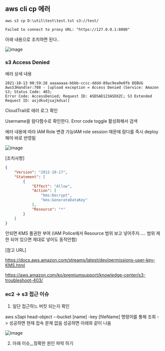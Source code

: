 ## aws cli cp 에러
```
aws s3 cp D:\util\test\test.txt s3://test/

Failed to connect to proxy URL: "https://127.0.0.1:8080"

```

아래 내용으로 조치하면 된다..

![image](https://user-images.githubusercontent.com/38831314/132426046-d3f3fb32-3229-4faf-b09d-817690d07430.png)


### s3 Access Denied

에러 상세 내용

```
2021-10-13 00:59:28 aaaaaaaa-bbbb-cccc-dddd-89ac9ea9e0fb DEBUG AwsS3Handler:708 - [upload exception = Access Denied (Service: Amazon S3; Status Code: 403; 
Error Code: AccessDenied; Request ID: ASDSAD123ASDXZC; S3 Extended Request ID: asjdksdjsajkdsa)]
```

CloudTrail로 에러 로그 확인 

Username을 람다함수로 확인한다. Error code toggle 활성화해서 검색

에러 내용에 따라 IAM Role 변경 가능IAM role session 때문에 람다를 즉시 deploy해야 바로 반영됨

![image](https://user-images.githubusercontent.com/38831314/137048615-255f3a97-9722-4b74-b93c-5b98c1618bcd.png)

[조치사항]

```json
{
    "Version": "2012-10-17",
    "Statement": [
        {
            "Effect": "Allow",
            "Action": [
                "kms:Decrypt",
                "kms:GenerateDataKey"
            ],
            "Resource": "*"
        }
    ]
}
```

안되면 KMS 풀권한 부여 (IAM Police에서 Resource 범위 보고 넣어주자..... 범위 제한 되어 있으면 제대로 넣어도 동작안함)

[참고 URL]

https://docs.aws.amazon.com/streams/latest/dev/permissions-user-key-KMS.html

https://aws.amazon.com/ko/premiumsupport/knowledge-center/s3-troubleshoot-403/


### ec2 -> s3 접근 이슈

1. 일단 접근하느 버킷 되는지 확인

aws s3api head-object  --bucket [name] -key [fileName] 명령어를 통해 조회 -> 성공하면 현재 접속 문제 없음 성공하면 아래와 같이 나옴

![image](https://user-images.githubusercontent.com/38831314/138027687-c3933124-c9af-436e-b541-c892b3da4e80.png)

2. 아래 이슈,,,정확한 원인 파악 하기







